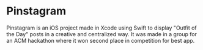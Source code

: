 # Pinstagram
Pinstagram is an iOS project made in Xcode using Swift to display "Outfit of the Day" posts in a creative and centralized way. It was made in a group for an ACM hackathon where it won second place in competition for best app.
